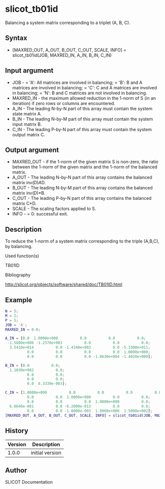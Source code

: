 

# slicot_tb01id

Balancing a system matrix corresponding to a triplet (A, B, C).

## Syntax

- [MAXRED_OUT, A_OUT, B_OUT, C_OUT, SCALE, INFO] = slicot_tb01id(JOB, MAXRED_IN, A_IN, B_IN, C_IN)

## Input argument

 - JOB - = 'A':  All matrices are involved in balancing; = 'B':  B and A matrices are involved in balancing; = 'C':  C and A matrices are involved in balancing; = 'N':  B and C matrices are not involved in balancing.
 - MAXRED_IN - the maximum allowed reduction in the 1-norm of S (in an iteration) if zero rows or columns are encountered.
 - A_IN - The leading N-by-N part of this array must contain the system state matrix A.
 - B_IN - The leading N-by-M part of this array must contain the system input matrix B.
 - C_IN - The leading P-by-N part of this array must contain the system output matrix C.

## Output argument

 - MAXRED_OUT - if the 1-norm of the given matrix S is non-zero, the ratio between the 1-norm of the given matrix and the 1-norm of the balanced matrix.
 - A_OUT - The leading N-by-N part of this array contains the balanced matrix inv(D)*A*D.
 - B_OUT - The leading N-by-M part of this array contains the balanced matrix inv(D)*B.
 - C_OUT - The leading P-by-N part of this array contains the balanced matrix C*D.
 - SCALE - The scaling factors applied to S.
 - INFO - = 0:  successful exit.

## Description


  <p>To reduce the 1-norm of a system matrix corresponding to the triple (A,B,C), by balancing.</p>


Used function(s)

TB01ID

Bibliography

http://slicot.org/objects/software/shared/doc/TB01ID.html

## Example

```matlab
N = 5;
M = 2;
P = 5;
JOB = 'A';
MAXRED_IN = 0.0;

A_IN = [0.0  1.0000e+000          0.0          0.0          0.0;
 -1.5800e+006 -1.2570e+003          0.0          0.0          0.0;
  3.5410e+014          0.0 -1.4340e+003          0.0 -5.3300e+011;
          0.0          0.0          0.0          0.0  1.0000e+000;
          0.0          0.0          0.0 -1.8630e+004 -1.4820e+000];

B_IN = [0.0          0.0;
  1.1030e+002          0.0;
          0.0          0.0;
          0.0          0.0;
          0.0  8.3330e-003];

C_IN = [1.0000e+000          0.0          0.0          0.0          0.0;
          0.0          0.0  1.0000e+000          0.0          0.0;
          0.0          0.0          0.0  1.0000e+000          0.0;
  6.6640e-001          0.0 -6.2000e-013          0.0          0.0;
          0.0          0.0 -1.0000e-003  1.8960e+006  1.5080e+002];
[MAXRED_OUT, A_OUT, B_OUT, C_OUT, SCALE, INFO] = slicot_tb01id(JOB, MAXRED_IN, A_IN, B_IN, C_IN)
```

## History

|Version|Description|
|------|------|
|1.0.0|initial version|


## Author

SLICOT Documentation



